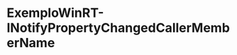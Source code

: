 ExemploWinRT-INotifyPropertyChangedCallerMemberName
===================================================
